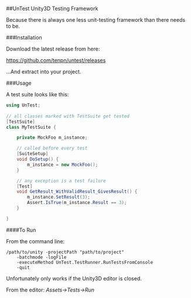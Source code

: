 ##UnTest Unity3D Testing Framework

Because there is always one less unit-testing framework than there needs to be.

###Installation

Download the latest release from here:

https://github.com/tenpn/untest/releases

...And extract into your project.

###Usage

A test suite looks like this:

```C#
using UnTest;
    
// all classes marked with TestSuite get tested 
[TestSuite]
class MyTestSuite {

    private MockFoo m_instance;

    // called before every test        
    [SuiteSetup]
    void DoSetup() {
        m_instance = new MockFoo();
    }

    // any exception is a test failure
    [Test]
    void GetResult_WithValidResult_GivesResult() {
        m_instance.SetResult(3);
        Assert.IsTrue(m_instance.Result == 3); 
    }

}
```

####To Run

From the command line: 

    /path/to/unity -projectPath "path/to/project" 
        -batchmode -logFile 
        -executeMethod UnTest.TestRunner.RunTestsFromConsole 
        -quit
        
Unfortunately only works if the Unity3D editor is closed.

From the editor: _Assets->Tests->Run_
